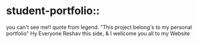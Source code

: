 # student-portfolio::
you can't see me!!
quote from legend.
"This project belong's to my personal portfolio"
Hy Everyone Reshav this side,
& I wellcome you all to my Website